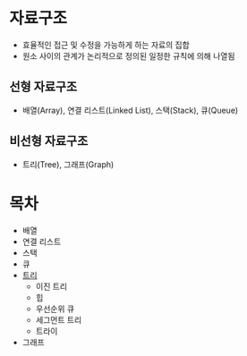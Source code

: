 # 자료구조
* 효율적인 접근 및 수정을 가능하게 하는 자료의 집합
* 원소 사이의 관계가 논리적으로 정의된 일정한 규칙에 의해 나열됨

## 선형 자료구조
* 배열(Array), 연결 리스트(Linked List), 스택(Stack), 큐(Queue)

## 비선형 자료구조
* 트리(Tree), 그래프(Graph)

# 목차
* 배열
* 연결 리스트
* 스택
* 큐
* [트리](https://github.com/HYEEWON/algorithm-study/blob/main/data-structure/tree.md#🌳-이진-트리-Binary-Tree)
  * 이진 트리
  * 힙
  * 우선순위 큐
  * 세그먼트 트리
  * 트라이
* 그래프

